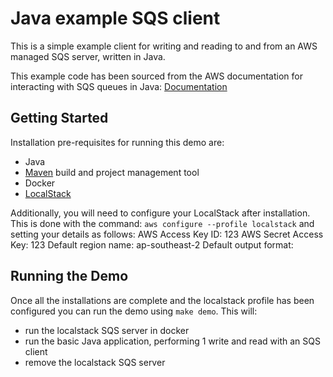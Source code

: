 # Java example SQS client

This is a simple example client for writing and reading to and from an AWS managed SQS server, written in Java. 


This example code has been sourced from the AWS documentation for interacting with SQS queues in Java: [Documentation](https://docs.aws.amazon.com/sdk-for-java/v1/developer-guide/examples-sqs-messages.html)

## Getting Started

Installation pre-requisites for running this demo are:
- Java
- [Maven](https://maven.apache.org/) build and project management tool
- Docker
- [LocalStack](https://github.com/localstack/localstack)

Additionally, you will need to configure your LocalStack after installation. This is done with the command: `aws configure --profile localstack` and setting your details as follows:
AWS Access Key ID: 123
AWS Secret Access Key: 123 
Default region name: ap-southeast-2
Default output format:

## Running the Demo

Once all the installations are complete and the localstack profile has been configured you can run the demo using `make demo`. This will:
- run the localstack SQS server in docker 
- run the basic Java application, performing 1 write and read with an SQS client
- remove the localstack SQS server 
